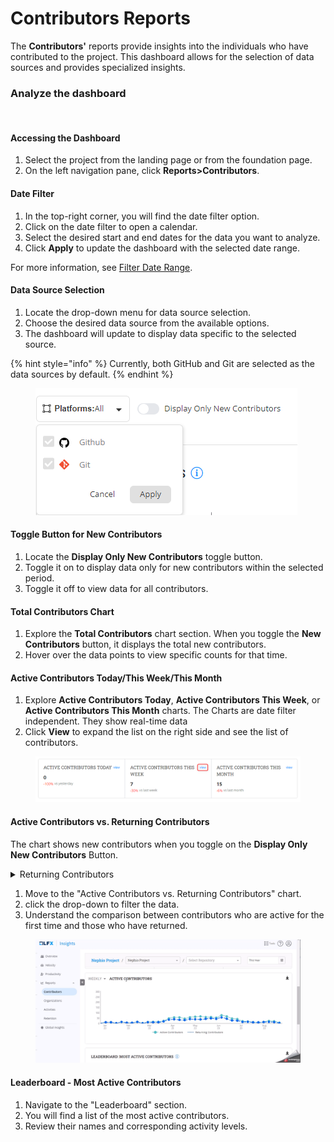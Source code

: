 # Contributors Reports

The **Contributors'** reports provide insights into the individuals who have contributed to the project. This dashboard allows for the selection of data sources and provides specialized insights.

### Analyze the dashboard

<figure><img src="../../../.gitbook/assets/2023-08-22_11h16_10.gif" alt=""><figcaption></figcaption></figure>

#### Accessing the Dashboard

1. Select the project from the landing page or from the foundation page.
2. On the left navigation pane, click **Reports>Contributors**.

#### Date Filter

1. In the top-right corner, you will find the date filter option.
2. Click on the date filter to open a calendar.
3. Select the desired start and end dates for the data you want to analyze.
4. Click **Apply** to update the dashboard with the selected date range.

For more information, see [Filter Date Range](../project-overview-page/filter-the-date-range.md).

#### &#x20;Data Source Selection

1. Locate the drop-down menu for data source selection.
2. Choose the desired data source from the available options.
3. The dashboard will update to display data specific to the selected source.

{% hint style="info" %}
Currently, both GitHub and Git are selected as the data sources by default.
{% endhint %}

<figure><img src="../../../.gitbook/assets/image (146).png" alt=""><figcaption></figcaption></figure>

#### Toggle Button for New Contributors

1. Locate the **Display Only New Contributors** toggle button.
2. Toggle it on to display data only for new contributors within the selected period.
3. Toggle it off to view data for all contributors.

#### Total Contributors Chart

1. Explore the **Total Contributors** chart section. When you toggle the **New Contributors** button, it displays the total new contributors.
2. Hover over the data points to view specific counts for that time.

#### Active Contributors Today/This Week/This Month

1. Explore **Active Contributors Today**, **Active Contributors This Week**, or **Active Contributors This Month** charts. The Charts are date filter independent. They show real-time data
2. Click **View** to expand the list on the right side and see the list of contributors.

<figure><img src="../../../.gitbook/assets/2023-08-22_11h36_36.png" alt=""><figcaption></figcaption></figure>

#### Active Contributors vs. Returning Contributors

The chart shows new contributors when you toggle on the **Display Only New Contributors** Button.

<details>

<summary>Returning Contributors</summary>

Returning contributors in open source projects refer to individuals who have previously contributed to the project but are not currently active. On the other hand, active contributors are those who are currently engaged in ongoing contributions.

Returning contributors can potentially transition back to being active contributors if they choose to re-engage with the project.

</details>

1. Move to the "Active Contributors vs. Returning Contributors" chart.
2. click the drop-down to filter the data.
3. Understand the comparison between contributors who are active for the first time and those who have returned.

<figure><img src="../../../.gitbook/assets/2023-08-22_12h04_05.gif" alt=""><figcaption></figcaption></figure>

#### Leaderboard - Most Active Contributors

1. Navigate to the "Leaderboard" section.
2. You will find a list of the most active contributors.
3. Review their names and corresponding activity levels.
